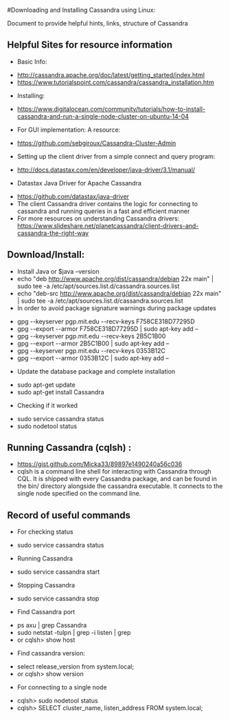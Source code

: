 #Downloading and Installing Cassandra using Linux:

Document to provide helpful hints, links, structure of Cassandra

## Helpful Sites for resource information
+ Basic Info:
 * http://cassandra.apache.org/doc/latest/getting_started/index.html 
 * https://www.tutorialspoint.com/cassandra/cassandra_installation.htm
+ Installing: 
 * https://www.digitalocean.com/community/tutorials/how-to-install-cassandra-and-run-a-single-node-cluster-on-ubuntu-14-04
+ For GUI implementation: A resource: 
 * https://github.com/sebgiroux/Cassandra-Cluster-Admin 
+ Setting up the client driver from a simple connect and query program: 
 * http://docs.datastax.com/en/developer/java-driver/3.1/manual/
+ Datastax Java Driver for Apache Cassandra
 * https://github.com/datastax/java-driver
 * The client Cassandra driver contains the logic for connecting to cassandra and running queries in a fast and efficient manner 
 * For more resources on understanding Cassandra drivers: https://www.slideshare.net/planetcassandra/client-drivers-and-cassandra-the-right-way
 
## Download/Install:
+ Install Java or $java –version
+ echo "deb http://www.apache.org/dist/cassandra/debian 22x main" | sudo tee -a /etc/apt/sources.list.d/cassandra.sources.list
+ echo "deb-src http://www.apache.org/dist/cassandra/debian 22x main" | sudo tee -a /etc/apt/sources.list.d/cassandra.sources.list
+ In order to avoid package signature warnings during package updates 
 * gpg --keyserver pgp.mit.edu --recv-keys F758CE318D77295D
 * gpg --export --armor F758CE318D77295D | sudo apt-key add –
 * gpg --keyserver pgp.mit.edu --recv-keys 2B5C1B00
 * gpg --export --armor 2B5C1B00 | sudo apt-key add –
 * gpg --keyserver pgp.mit.edu --recv-keys 0353B12C
 * gpg --export --armor 0353B12C | sudo apt-key add –
+ Update the database package and complete installation
 * sudo apt-get update
 * sudo apt-get install Cassandra
+ Checking if it worked
 * sudo service cassandra status
 * sudo nodetool status

## Running Cassandra (cqlsh) :
+ https://gist.github.com/Micka33/89897e1490240a56c036
+ cqlsh is a command line shell for interacting with Cassandra through CQL. It is shipped with every Cassandra package, and can be found in the bin/ directory alongside the cassandra executable. It connects to the single node specified on the command line.

## Record of useful commands
+ For checking status 
 * sudo service cassandra status
+ Running Cassandra
 * sudo service cassandra start
+ Stopping Cassandra
 * sudo service cassandra stop
+ Find Cassandra port
 * ps axu | grep Cassandra
 * sudo netstat -tulpn | grep -i listen | grep <pid>
 * or cqlsh> show host
+ Find cassandra version: 
 * select release_version from system.local;
 * or cqlsh> show version
+ For connecting to a single node
 * cqlsh> sudo nodetool status
 * cqlsh> SELECT cluster_name, listen_address FROM system.local;


